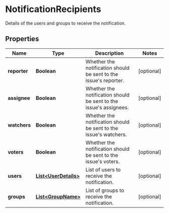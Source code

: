 

# NotificationRecipients

Details of the users and groups to receive the notification.
## Properties

Name | Type | Description | Notes
------------ | ------------- | ------------- | -------------
**reporter** | **Boolean** | Whether the notification should be sent to the issue&#39;s reporter. |  [optional]
**assignee** | **Boolean** | Whether the notification should be sent to the issue&#39;s assignees. |  [optional]
**watchers** | **Boolean** | Whether the notification should be sent to the issue&#39;s watchers. |  [optional]
**voters** | **Boolean** | Whether the notification should be sent to the issue&#39;s voters. |  [optional]
**users** | [**List&lt;UserDetails&gt;**](UserDetails.md) | List of users to receive the notification. |  [optional]
**groups** | [**List&lt;GroupName&gt;**](GroupName.md) | List of groups to receive the notification. |  [optional]



